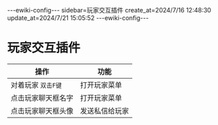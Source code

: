 ---ewiki-config---
sidebar=玩家交互插件
create_at=2024/7/16 12:48:30
update_at=2024/7/21 15:05:52
---ewiki-config---

# 玩家交互插件

|操作|功能|
|---|---|
|对着玩家 `双击F键` | 打开玩家菜单   |
|点击玩家聊天框名字| 打开玩家菜单    |
|点击玩家聊天框头像| 发送私信给玩家  |

